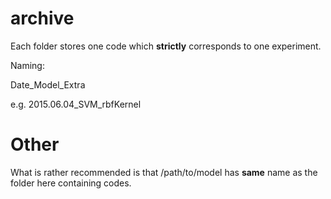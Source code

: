 # archive

Each folder stores one code which **strictly** corresponds to one experiment.

Naming:

Date_Model_Extra

e.g. 2015.06.04_SVM_rbfKernel


# Other

What is rather recommended is that /path/to/model has **same** name as the folder here containing codes.
